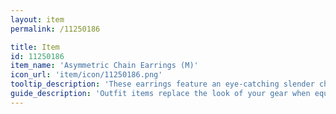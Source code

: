 ```yaml
---
layout: item
permalink: /11250186

title: Item
id: 11250186
item_name: 'Asymmetric Chain Earrings (M)'
icon_url: 'item/icon/11250186.png'
tooltip_description: 'These earrings feature an eye-catching slender chain.'
guide_description: 'Outfit items replace the look of your gear when equipped.'
---
```

